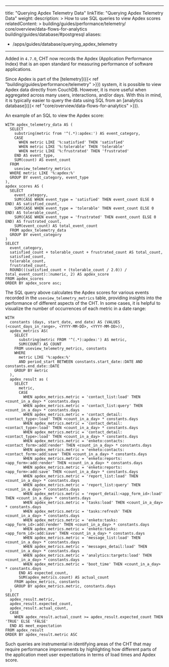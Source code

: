 ---
title: "Querying Apdex Telemetry Data"
linkTitle: "Querying Apdex Telemetry Data"
weight:
description: >
  How to use SQL queries to view Apdex scores
relatedContent: >
  building/guides/performance/telemetry/
  core/overview/data-flows-for-analytics
  building/guides/database/#postgresql
aliases:
   - /apps/guides/database/querying_apdex_telemetry
----

Added in `4.7.0`, CHT now records the Apdex (Application Performance Index) that is an open standard for measuring performance of software applications.

Since Apdex is part of the [telemetry]({{< ref "building/guides/performance/telemetry" >}}) system, it is possible to view Apdex data directly from CouchDB. However, it is more useful when aggregated across many users, interactions, and/or days. With this in mind, it is typically easier to query the data using SQL from an [analytics database]({{< ref "core/overview/data-flows-for-analytics" >}}).

An example of an SQL to view the Apdex score:

```
WITH apdex_telemetry_data AS (
  SELECT
    substring(metric from '^(.*):apdex:') AS event_category,
    CASE
      WHEN metric LIKE '%:satisfied' THEN 'satisfied'
      WHEN metric LIKE '%:tolerable' THEN 'tolerable'
      WHEN metric LIKE '%:frustrated' THEN 'frustrated'
    END AS event_type,
    SUM(count) AS event_count
  FROM
    useview_telemetry_metrics
  WHERE metric LIKE '%:apdex:%'
  GROUP BY event_category, event_type
),
apdex_scores AS (
  SELECT
    event_category,
    SUM(CASE WHEN event_type = 'satisfied' THEN event_count ELSE 0 END) AS satisfied_count,
    SUM(CASE WHEN event_type = 'tolerable' THEN event_count ELSE 0 END) AS tolerable_count,
    SUM(CASE WHEN event_type = 'frustrated' THEN event_count ELSE 0 END) AS frustrated_count,
    SUM(event_count) AS total_event_count
  FROM apdex_telemetry_data
  GROUP BY event_category
)
SELECT
  event_category,
  satisfied_count + tolerable_count + frustrated_count AS total_count,
  satisfied_count,
  tolerable_count,
  frustrated_count,
  ROUND(((satisfied_count + (tolerable_count / 2.0)) / total_event_count)::numeric, 2) AS apdex_score
FROM apdex_scores
ORDER BY apdex_score asc;
```

The SQL query above calculates the Apdex scores for various events recorded in the `useview_telemetry_metrics` table, providing insights into the performance of different aspects of the CHT. In some cases, it is helpful to visualize the number of occurrences of each metric in a date range:

```
WITH 
  constants (days, start_date, end_date) AS (VALUES (<count_days_in_range>, <YYYY-MM-DD>, <YYYY-MM-DD>)),
  apdex_metrics AS(
    SELECT 
      substring(metric FROM '^(.*):apdex:') AS metric,
      SUM(COUNT) AS COUNT
    FROM useview_telemetry_metrics, constants
    WHERE 
      metric LIKE '%:apdex:%'
      AND period_start BETWEEN constants.start_date::DATE AND constants.end_date::DATE
    GROUP BY metric
  ),   
  apdex_result as (
    SELECT 
      metric,
      CASE 
	    WHEN apdex_metrics.metric = 'contact_list:load' THEN <count_in_a_day> * constants.days
	    WHEN apdex_metrics.metric = 'contact_list:query' THEN <count_in_a_day> * constants.days
	    WHEN apdex_metrics.metric = 'contact_detail:<contact_type>:load' THEN <count_in_a_day> * constants.days
	    WHEN apdex_metrics.metric = 'contact_detail:<contact_type>:load' THEN <count_in_a_day> * constants.days
	    WHEN apdex_metrics.metric = 'contact_detail:<contact_type>:load' THEN <count_in_a_day> * constants.days
	    WHEN apdex_metrics.metric = 'enketo:contacts:<contact_form>:add:render' THEN <count_in_a_day> * constants.days
	    WHEN apdex_metrics.metric = 'enketo:contacts:<contact_form>:add:save' THEN <count_in_a_day> * constants.days
	    WHEN apdex_metrics.metric = 'enketo:reports:<app_form>:add:render' THEN <count_in_a_day> * constants.days
	    WHEN apdex_metrics.metric = 'enketo:reports:<app_form>:add:save' THEN <count_in_a_day> * constants.days
	    WHEN apdex_metrics.metric = 'report_list:load' THEN <count_in_a_day> * constants.days
	    WHEN apdex_metrics.metric = 'report_list:query' THEN <count_in_a_day> * constants.days
	    WHEN apdex_metrics.metric = 'report_detail:<app_form_id>:load' THEN <count_in_a_day> * constants.days
	    WHEN apdex_metrics.metric = 'tasks:load' THEN <count_in_a_day> * constants.days
	    WHEN apdex_metrics.metric = 'tasks:refresh' THEN <count_in_a_day> * constants.days
	    WHEN apdex_metrics.metric = 'enketo:tasks:<app_form_id>:add:render' THEN <count_in_a_day> * constants.days
	    WHEN apdex_metrics.metric = 'enketo:tasks:<app_form_id>:add:save' THEN <count_in_a_day> * constants.days
	    WHEN apdex_metrics.metric = 'message_list:load' THEN <count_in_a_day> * constants.days
	    WHEN apdex_metrics.metric = 'messages_detail:load' THEN <count_in_a_day> * constants.days
	    WHEN apdex_metrics.metric = 'analytics:targets:load' THEN <count_in_a_day> * constants.days
	    WHEN apdex_metrics.metric = 'boot_time' THEN <count_in_a_day> * constants.days
      END AS expected_count,
      SUM(apdex_metrics.count) AS actual_count
    FROM apdex_metrics, constants
    GROUP BY apdex_metrics.metric, constants.days
  )
SELECT
  apdex_result.metric,
  apdex_result.expected_count,
  apdex_result.actual_count,
  CASE
    WHEN apdex_result.actual_count >= apdex_result.expected_count THEN 'TRUE' ELSE 'FALSE'
  END AS meet_expectation
FROM apdex_result
ORDER BY apdex_result.metric ASC
```

Such queries are instrumental in identifying areas of the CHT that may require performance improvements by highlighting how different parts of the application meet user expectations in terms of load times and Apdex score.
